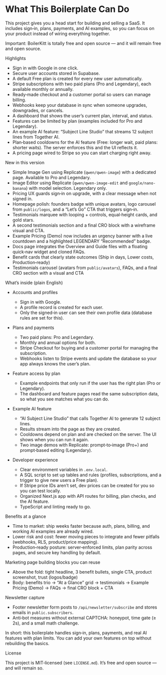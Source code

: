 # What This Boilerplate Can Do

This project gives you a head start for building and selling a SaaS. It includes sign‑in, plans, payments, and AI examples, so you can focus on your product instead of wiring everything together.

Important: BoilerKitt is totally free and open source — and it will remain free and open source.

Highlights

- Sign in with Google in one click.
- Secure user accounts stored in Supabase.
- A default Free plan is created for every new user automatically.
- Stripe subscriptions with two paid plans (Pro and Legendary), each available monthly or annually.
- Ready‑made checkout and a customer portal so users can manage billing.
- Webhooks keep your database in sync when someone upgrades, downgrades, or cancels.
- A dashboard that shows the user’s current plan, interval, and status.
- Features can be limited by plan (examples included for Pro and Legendary).
- An example AI feature: “Subject Line Studio” that streams 12 subject lines from Together AI.
- Plan‑based cooldowns for the AI feature (Free: longer wait, paid plans: shorter waits). The server enforces this and the UI reflects it.
- A pricing page wired to Stripe so you can start charging right away.

New in this version

- Simple Image Gen using Replicate (`qwen/qwen-image`) with a dedicated page. Available to Pro and Legendary.
- Image Editor using Replicate (`qwen/qwen-image-edit` and `google/nano-banana`) with model selection. Legendary only.
- Pricing UX guards sign‑in on upgrade, with a clear message when not signed in.
- Homepage polish: founders badge with unique avatars, logo carousel from `public/logos`, and a “Let’s Go” CTA that triggers sign‑in.
 - Testimonials marquee with looping + controls, equal‑height cards, and gold stars.
 - A second testimonials section and a final CRO block with a wireframe visual and CTA.
 - Example Pricing (Demo) now includes an urgency banner with a live countdown and a highlighted LEGENDARY “Recommended” badge.
 - Docs page integrates the Overview and Guide files with a floating quick‑nav widget and cloned FAQs.
 - Benefit cards that clearly state outcomes (Ship in days, Lower costs, Production‑ready)
 - Testimonials carousel (avatars from `public/avatars`), FAQs, and a final CRO section with a visual and CTA

What’s inside (plain English)

- Accounts and profiles
  - Sign in with Google.
  - A profile record is created for each user.
  - Only the signed‑in user can see their own profile data (database rules are set for this).

- Plans and payments
  - Two paid plans: Pro and Legendary.
  - Monthly and annual options for both.
  - Stripe Checkout for buying and a customer portal for managing the subscription.
  - Webhooks listen to Stripe events and update the database so your app always knows the user’s plan.

- Feature access by plan
  - Example endpoints that only run if the user has the right plan (Pro or Legendary).
  - The dashboard and feature pages read the same subscription data, so what you see matches what you can do.

- Example AI feature
  - “AI Subject Line Studio” that calls Together AI to generate 12 subject lines.
  - Results stream into the page as they are created.
  - Cooldowns depend on plan and are checked on the server. The UI shows when you can run it again.
  - Two image demos with Replicate: prompt‑to‑image (Pro+) and prompt‑based editing (Legendary).

- Developer experience
  - Clear environment variables in `.env.local`.
  - A SQL script to set up tables and rules (profiles, subscriptions, and a trigger to give new users a Free plan).
  - If Stripe price IDs aren’t set, dev prices can be created for you so you can test locally.
  - Organized Next.js app with API routes for billing, plan checks, and the AI feature.
  - TypeScript and linting ready to go.

Benefits at a glance

- Time to market: ship weeks faster because auth, plans, billing, and working AI examples are already wired.
- Lower risk and cost: fewer moving pieces to integrate and fewer pitfalls (webhooks, RLS, product/price mapping).
- Production‑ready posture: server‑enforced limits, plan parity across pages, and secure key handling by default.

Marketing page building blocks you can reuse

- Above the fold: tight headline, 3 benefit bullets, single CTA, product screenshot, trust (logos/badge)
- Body: benefits trio → “At a Glance” grid → testimonials → Example Pricing (Demo) → FAQs → final CRO block + CTA

Newsletter capture

- Footer newsletter form posts to `/api/newsletter/subscribe` and stores emails in `public.subscribers`.
- Anti‑bot measures without external CAPTCHA: honeypot, time gate (≥ 2s), and a small math challenge.

In short: this boilerplate handles sign‑in, plans, payments, and real AI features with plan limits. You can add your own features on top without rebuilding the basics.

License

This project is MIT‑licensed (see `LICENSE.md`). It’s free and open source — and will remain so.
